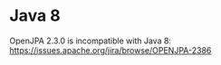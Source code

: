 
# Java 8

OpenJPA 2.3.0 is incompatible with Java 8: https://issues.apache.org/jira/browse/OPENJPA-2386